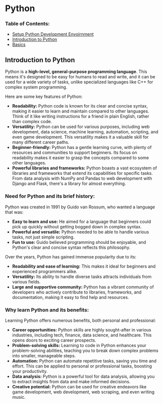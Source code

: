 # Python
### Table of Contents:
- [Setup Python Development Envoirnment](./01_Intro_and_Basics/Setup_and_dev_Envoirnment.md)
- [Introduction to Python](#introduction-to-python)
- [Basics ](./01_Intro_and_Basics/Summary.md)

## **Introduction to Python**

Python is a **high-level, general-purpose programming language**. This means it's designed to be easy for humans to read and write, and it can be used for a wide variety of tasks, unlike specialized languages like C++ for complex system programming.

Here are some key features of Python:

-   **Readability:** Python code is known for its clear and concise syntax, making it easier to learn and maintain compared to other languages. Think of it like writing instructions for a friend in plain English, rather than complex code.
-   **Versatility:** Python can be used for various purposes, including web development, data science, machine learning, automation, scripting, and even game development. This versatility makes it a valuable skill for many different career paths.
-   **Beginner-friendly:** Python has a gentle learning curve, with plenty of resources and communities to support beginners. Its focus on readability makes it easier to grasp the concepts compared to some other languages.
-   **Powerful libraries and frameworks:** Python boasts a vast ecosystem of libraries and frameworks that extend its capabilities for specific tasks. From data analysis with NumPy and Pandas to web development with Django and Flask, there's a library for almost everything.

### **Need for Python and its brief history:**

Python was created in 1991 by Guido van Rossum, who wanted a language that was:

-   **Easy to learn and use:** He aimed for a language that beginners could pick up quickly without getting bogged down in complex syntax.
-   **Powerful and versatile:** Python needed to be able to handle various tasks, not just simple scripting.
-   **Fun to use:** Guido believed programming should be enjoyable, and Python's clear and concise syntax reflects this philosophy.

Over the years, Python has gained immense popularity due to its:

-   **Readability and ease of learning:** This makes it ideal for beginners and experienced programmers alike.
-   **Versatility:** Its ability to handle diverse tasks attracts individuals from various fields.
-   **Large and supportive community:** Python has a vibrant community of developers who actively contribute to libraries, frameworks, and documentation, making it easy to find help and resources.

### **Why learn Python and its benefits:**

Learning Python offers numerous benefits, both personal and professional:

-   **Career opportunities:** Python skills are highly sought-after in various industries, including tech, finance, data science, and healthcare. This opens doors to exciting career prospects.
-   **Problem-solving skills:** Learning to code in Python enhances your problem-solving abilities, teaching you to break down complex problems into smaller, manageable steps.
-   **Automation:** Python can automate repetitive tasks, saving you time and effort. This can be applied to personal or professional tasks, boosting your productivity.
-   **Data analysis:** Python is a powerful tool for data analysis, allowing you to extract insights from data and make informed decisions.
-   **Creative potential:** Python can be used for creative endeavors like game development, web development, web scraping, and even writing music.


